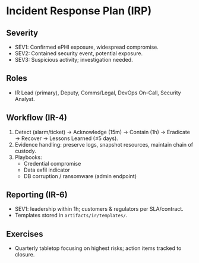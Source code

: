 # Incident Response Plan (IRP)

## Severity
- SEV1: Confirmed ePHI exposure, widespread compromise.
- SEV2: Contained security event, potential exposure.
- SEV3: Suspicious activity; investigation needed.

## Roles
- IR Lead (primary), Deputy, Comms/Legal, DevOps On-Call, Security Analyst.

## Workflow (IR-4)
1) Detect (alarm/ticket) → Acknowledge (15m) → Contain (1h) → Eradicate → Recover → Lessons Learned (≤5 days).
2) Evidence handling: preserve logs, snapshot resources, maintain chain of custody.
3) Playbooks:
   - Credential compromise
   - Data exfil indicator
   - DB corruption / ransomware (admin endpoint)

## Reporting (IR-6)
- SEV1: leadership within 1h; customers & regulators per SLA/contract.
- Templates stored in `artifacts/ir/templates/`.

## Exercises
- Quarterly tabletop focusing on highest risks; action items tracked to closure.


